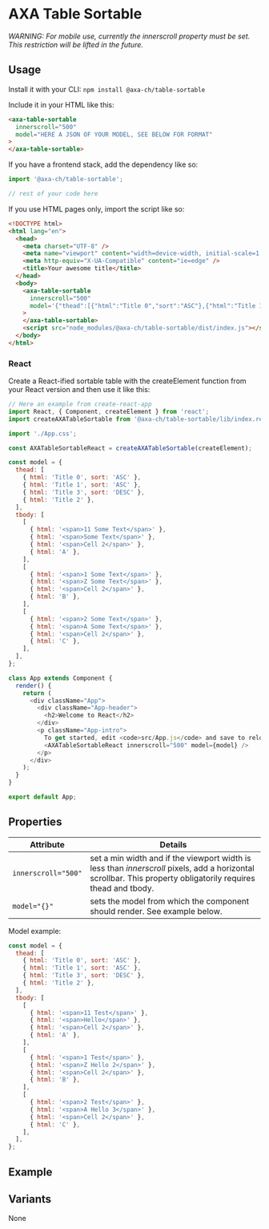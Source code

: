 # AXA Table Sortable

_WARNING: For mobile use, currently the innerscroll property must be set. This restriction will be lifted in the future._


## Usage

Install it with your CLI:
`npm install @axa-ch/table-sortable`

Include it in your HTML like this:

```html
<axa-table-sortable
  innerscroll="500"
  model="HERE A JSON OF YOUR MODEL, SEE BELOW FOR FORMAT"
>
</axa-table-sortable>
```

If you have a frontend stack, add the dependency like so:

```js
import '@axa-ch/table-sortable';

// rest of your code here
```

If you use HTML pages only, import the script like so:

```html
<!DOCTYPE html>
<html lang="en">
  <head>
    <meta charset="UTF-8" />
    <meta name="viewport" content="width=device-width, initial-scale=1.0" />
    <meta http-equiv="X-UA-Compatible" content="ie=edge" />
    <title>Your awesome title</title>
  </head>
  <body>
    <axa-table-sortable
      innerscroll="500"
      model='{"thead":[{"html":"Title 0","sort":"ASC"},{"html":"Title 1","sort":"ASC"},{"html":"Title 3","sort":"DESC"},{"html":"Title 2"}],"tbody":[[{"html":"<span>11 Test</span>"},{"html":"<span>Hello</span>"},{"html":"<span>Cell 2</span>"},{"html":"A"}],[{"html":"<span>1 Test</span>"},{"html":"<span>zHello 2</span>"},{"html":"<span>Cell 2</span>"},{"html":"B"}],[{"html":"<span>2 Test</span>"},{"html":"<span>aHello 3</span>"},{"html":"<span>Cell 2</span>"},{"html":"C"}]]}'
    >
    </axa-table-sortable>
    <script src="node_modules/@axa-ch/table-sortable/dist/index.js"></script>
  </body>
</html>
```

### React

Create a React-ified sortable table with the createElement function from your React version and then use it like this:

```js
// Here an example from create-react-app
import React, { Component, createElement } from 'react';
import createAXATableSortable from '@axa-ch/table-sortable/lib/index.react';

import './App.css';

const AXATableSortableReact = createAXATableSortable(createElement);

const model = {
  thead: [
    { html: 'Title 0', sort: 'ASC' },
    { html: 'Title 1', sort: 'ASC' },
    { html: 'Title 3', sort: 'DESC' },
    { html: 'Title 2' },
  ],
  tbody: [
    [
      { html: '<span>11 Some Text</span>' },
      { html: '<span>Some Text</span>' },
      { html: '<span>Cell 2</span>' },
      { html: 'A' },
    ],
    [
      { html: '<span>1 Some Text</span>' },
      { html: '<span>Z Some Text</span>' },
      { html: '<span>Cell 2</span>' },
      { html: 'B' },
    ],
    [
      { html: '<span>2 Some Text</span>' },
      { html: '<span>A Some Text</span>' },
      { html: '<span>Cell 2</span>' },
      { html: 'C' },
    ],
  ],
};

class App extends Component {
  render() {
    return (
      <div className="App">
        <div className="App-header">
          <h2>Welcome to React</h2>
        </div>
        <p className="App-intro">
          To get started, edit <code>src/App.js</code> and save to reload.
          <AXATableSortableReact innerscroll="500" model={model} />
        </p>
      </div>
    );
  }
}

export default App;
```

## Properties

| Attribute           | Details                                                                                   |
| ------------------- | ----------------------------------------------------------------------------------------- |
| `innerscroll="500"` | set a min width and if the viewport width is less than _innerscroll_ pixels, add a horizontal scrollbar. This property obligatorily requires thead and tbody. |
| `model="{}"`        | sets the model from which the component should render. See example below.                      |

Model example:

```js
const model = {
  thead: [
    { html: 'Title 0', sort: 'ASC' },
    { html: 'Title 1', sort: 'ASC' },
    { html: 'Title 3', sort: 'DESC' },
    { html: 'Title 2' },
  ],
  tbody: [
    [
      { html: '<span>11 Test</span>' },
      { html: '<span>Hello</span>' },
      { html: '<span>Cell 2</span>' },
      { html: 'A' },
    ],
    [
      { html: '<span>1 Test</span>' },
      { html: '<span>Z Hello 2</span>' },
      { html: '<span>Cell 2</span>' },
      { html: 'B' },
    ],
    [
      { html: '<span>2 Test</span>' },
      { html: '<span>A Hello 3</span>' },
      { html: '<span>Cell 2</span>' },
      { html: 'C' },
    ],
  ],
};
```

## Example

## Variants

None
